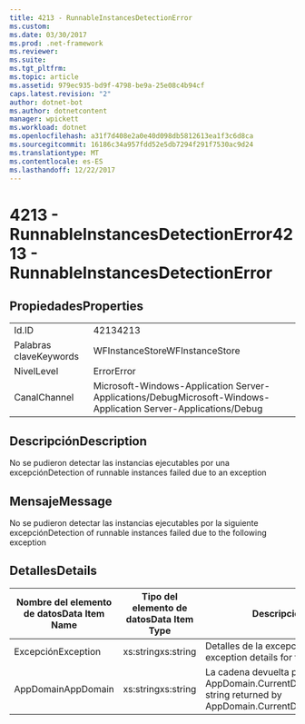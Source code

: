 ```yaml
---
title: 4213 - RunnableInstancesDetectionError
ms.custom: 
ms.date: 03/30/2017
ms.prod: .net-framework
ms.reviewer: 
ms.suite: 
ms.tgt_pltfrm: 
ms.topic: article
ms.assetid: 979ec935-bd9f-4798-be9a-25e08c4b94cf
caps.latest.revision: "2"
author: dotnet-bot
ms.author: dotnetcontent
manager: wpickett
ms.workload: dotnet
ms.openlocfilehash: a31f7d408e2a0e40d098db5812613ea1f3c6d8ca
ms.sourcegitcommit: 16186c34a957fdd52e5db7294f291f7530ac9d24
ms.translationtype: MT
ms.contentlocale: es-ES
ms.lasthandoff: 12/22/2017
---
```

# <a name="4213---runnableinstancesdetectionerror"></a><span data-ttu-id="4420e-102">4213 - RunnableInstancesDetectionError</span><span class="sxs-lookup"><span data-stu-id="4420e-102">4213 - RunnableInstancesDetectionError</span></span>
## <a name="properties"></a><span data-ttu-id="4420e-103">Propiedades</span><span class="sxs-lookup"><span data-stu-id="4420e-103">Properties</span></span>  
  
|||  
|-|-|  
|<span data-ttu-id="4420e-104">Id.</span><span class="sxs-lookup"><span data-stu-id="4420e-104">ID</span></span>|<span data-ttu-id="4420e-105">4213</span><span class="sxs-lookup"><span data-stu-id="4420e-105">4213</span></span>|  
|<span data-ttu-id="4420e-106">Palabras clave</span><span class="sxs-lookup"><span data-stu-id="4420e-106">Keywords</span></span>|<span data-ttu-id="4420e-107">WFInstanceStore</span><span class="sxs-lookup"><span data-stu-id="4420e-107">WFInstanceStore</span></span>|  
|<span data-ttu-id="4420e-108">Nivel</span><span class="sxs-lookup"><span data-stu-id="4420e-108">Level</span></span>|<span data-ttu-id="4420e-109">Error</span><span class="sxs-lookup"><span data-stu-id="4420e-109">Error</span></span>|  
|<span data-ttu-id="4420e-110">Canal</span><span class="sxs-lookup"><span data-stu-id="4420e-110">Channel</span></span>|<span data-ttu-id="4420e-111">Microsoft-Windows-Application Server-Applications/Debug</span><span class="sxs-lookup"><span data-stu-id="4420e-111">Microsoft-Windows-Application Server-Applications/Debug</span></span>|  
  
## <a name="description"></a><span data-ttu-id="4420e-112">Descripción</span><span class="sxs-lookup"><span data-stu-id="4420e-112">Description</span></span>  
 <span data-ttu-id="4420e-113">No se pudieron detectar las instancias ejecutables por una excepción</span><span class="sxs-lookup"><span data-stu-id="4420e-113">Detection of runnable instances failed due to an exception</span></span>  
  
## <a name="message"></a><span data-ttu-id="4420e-114">Mensaje</span><span class="sxs-lookup"><span data-stu-id="4420e-114">Message</span></span>  
 <span data-ttu-id="4420e-115">No se pudieron detectar las instancias ejecutables por la siguiente excepción</span><span class="sxs-lookup"><span data-stu-id="4420e-115">Detection of runnable instances failed due to the following exception</span></span>  
  
## <a name="details"></a><span data-ttu-id="4420e-116">Detalles</span><span class="sxs-lookup"><span data-stu-id="4420e-116">Details</span></span>  
  
|<span data-ttu-id="4420e-117">Nombre del elemento de datos</span><span class="sxs-lookup"><span data-stu-id="4420e-117">Data Item Name</span></span>|<span data-ttu-id="4420e-118">Tipo del elemento de datos</span><span class="sxs-lookup"><span data-stu-id="4420e-118">Data Item Type</span></span>|<span data-ttu-id="4420e-119">Descripción</span><span class="sxs-lookup"><span data-stu-id="4420e-119">Description</span></span>|  
|--------------------|--------------------|-----------------|  
|<span data-ttu-id="4420e-120">Excepción</span><span class="sxs-lookup"><span data-stu-id="4420e-120">Exception</span></span>|<span data-ttu-id="4420e-121">xs:string</span><span class="sxs-lookup"><span data-stu-id="4420e-121">xs:string</span></span>|<span data-ttu-id="4420e-122">Detalles de la excepción para la excepción</span><span class="sxs-lookup"><span data-stu-id="4420e-122">The exception details for the exception</span></span>|  
|<span data-ttu-id="4420e-123">AppDomain</span><span class="sxs-lookup"><span data-stu-id="4420e-123">AppDomain</span></span>|<span data-ttu-id="4420e-124">xs:string</span><span class="sxs-lookup"><span data-stu-id="4420e-124">xs:string</span></span>|<span data-ttu-id="4420e-125">La cadena devuelta por AppDomain.CurrentDomain.FriendlyName.</span><span class="sxs-lookup"><span data-stu-id="4420e-125">The string returned by AppDomain.CurrentDomain.FriendlyName.</span></span>|
